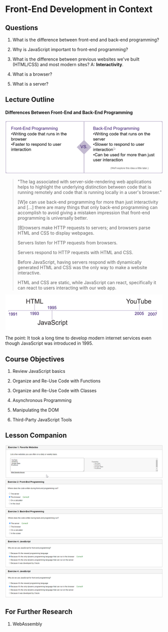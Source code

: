 # Front-End Development in Context

## Questions

1. What is the difference between front-end and back-end programming?

2. Why is JavaScript important to front-end programming?

3. What is the difference between previous websites we've built (HTML/CSS) and most modern sites? A: **Interactivity**.

4. What is a browser?

5. What is a server?

## Lecture Outline

#### Differences Between Front-End and Back-End Programming

![](./Captures/Capture00001.png)

> "The lag associated with server-side-rendering web applications helps to highlight the underlying distinction between code that is running remotely and code that is running locally in a user's browser."
> 
> [W]e can use back-end programming for more than just interactivity and [...] there are many things that only back-end programming can accomplish to avoid giving a mistaken impression that front-end programming is universally better.
> 
> [B]rowsers make HTTP requests to servers; and browsers parse HTML and CSS to display webpages.
> 
> Servers listen for HTTP requests from browsers.
> 
> Servers respond to HTTP requests with HTML and CSS.
> 
> Before JavaScript, having servers respond with dynamically generated HTML and CSS was the only way to make a website interactive.
> 
> HTML and CSS are static, while JavaScript can react, specifically it can react to
> users interacting with our web app.



![](./Captures/Capture00003.png)

The point:  It took a long time to develop modern internet services even though JavaScript was introduced in 1995.

## Course Objectives

1. Review JavaScript basics

2. Organize and Re-Use Code with Functions

3. Organize and Re-Use Code with Classes

4. Asynchronous Programming

5. Manipulating the DOM

6. Third-Party JavaScript Tools

## Lesson Companion

![](./Captures/Capture00004.png)![](./Captures/Capture00005.png)![](./Captures/Capture00006.png)![](./Captures/Capture00007.png)![](./Captures/Capture00007.png)

## For Further Research

1. WebAssembly


